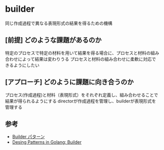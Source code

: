 # builder

同じ作成過程で異なる表現形式の結果を得るための機構

## [前提] どのような課題があるのか
特定のプロセスで特定の材料を用いて結果を得る場合に、プロセスと材料の組み合わせによって結果は変わりうる
プロセスと材料の組み合わせに柔軟に対応できるようにしたい

## [アプローチ] どのように課題に向き合うのか
プロセス(作成過程)と材料（表現形式）をそれぞれ定義し、組み合わせることで結果が得られるようにする
directorが作成過程を管理し、builderが表現形式を管理する

## 参考
- [Builder パターン](https://www.techscore.com/tech/DesignPattern/Builder.html/)
- [Desing Patterns in Golang: Builder](http://blog.ralch.com/tutorial/design-patterns/golang-builder/)
